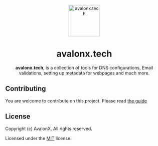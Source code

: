 <p align="center">
  <a href="https://avalonx.tech" target="_blank">
    <img alt="avalonx.tech" width="100" src="https://user-images.githubusercontent.com/30201930/139417412-2038e90e-86a9-4fb9-b577-e81c93020ba5.png" />
  </a>
</p>

<h1 align="center">
  avalonx.tech
</h1>

<p align="center"><strong>avalonx.tech</strong>, is a collection of tools for DNS configurations, Email validations, setting up metadata for webpages and much more.</p>

## Contributing

You are welcome to contribute on this project. Please read [the guide](/CONTRIBUTING.md)

## License

Copyright (c) AvalonX. All rights reserved.

Licensed under the [MIT](LICENSE) license.
